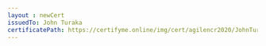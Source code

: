```yaml
--- 
layout : newCert 
issuedTo: John Turaka 
certificatePath: https://certifyme.online/img/cert/agilencr2020/JohnTuraka_485b9.png
--- 
```

